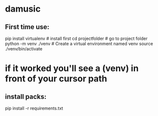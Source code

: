 # damusic


## First time use:
pip install virtualenv # install first
cd projectfolder # go to project folder
python -m venv ./venv # Create a virtual environment named venv
source ./venv/bin/activate
# if it worked you'll see a (venv) in front of your cursor path
## install packs:
pip install -r requirements.txt
